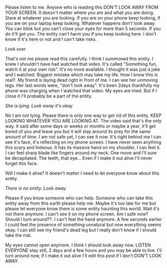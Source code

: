 Please listen to me. Anyone who is reading this DON'T LOOK AWAY FROM YOUR SCREEN. It doesn't matter where you are and what you are doing. Stare at whatever you are looking. If you are on your phone keep looking, if you are on your laptop keep looking. Whatever happens don't look away. You can blink but you can't close your eyes for more than 5 seconds. If you do it'll get you. The entity can't harm you if you keep looking here. I don't know if it's here or not and I can't take risks. 

*Look over*

That's not me please read this carefully. I think I summoned this entity. I knew I shouldn't have had watched that video. It's called "Something fun, watch it at your own risk". It's no more available. I thought it was just a joke and I watched. Biggest mistake which may take my life. How I know this is real?. My friend is laying dead right in front of me. I can see her unmoving legs. Her last words were, "don't look away". It's been 2days thankfully my phone was charging when I watched that video. My eyes are tried. But if I close it I'll probably be a part of the entity.

*She is lying. Look away it's okay*

No I am not lying. Please there is only one way to get rid of this entity. KEEP LOOKING WHATEVER YOU ARE LOOKING AT. The video said that's the only way. It said after some days or weeks or months or maybe a year, it'll get bored of you and leave you but it will stay around its prey for the same amount of time. I am not safe yet, I can see it now. It's right behind me I can see it's face, it's reflecting on my phone screen. I have never seen anything this scary and hideous. It has its massive hand on my shoulder, I can feel it. I can feel sharp blade like fingers around my neck. One move and I'll sure be decapitated. The teeth, that eye... Even if I make it out alive I'll never forget this face. 

Will I make it alive? It doesn't matter I need to let everyone know about this entity.

*There is no entity. Look away*

Please if you know someone who can help. Someone who can take this entity away from this earth please help me. Maybe it's too late for me but please let everyone know there is some entity haunting this world. 
Wait it's not there anymore. I can't see it on my phone screen. Am I safe now? Should I turn around??. I can't feel the hand anymore. A few seconds earlier I could feel the presence of something unnatural but now everything seems okay. I can still see my friend's dead leg but I really don't know if I should take the risk. 

My eyes cannot open anymore. I think I should look away now. LISTEN EVERYONE stay still, 2 days and a few hours and you may be able to live. I'll turn around now, if I make it out alive I'll edit this post if I don't DON'T LOOK AWAY.